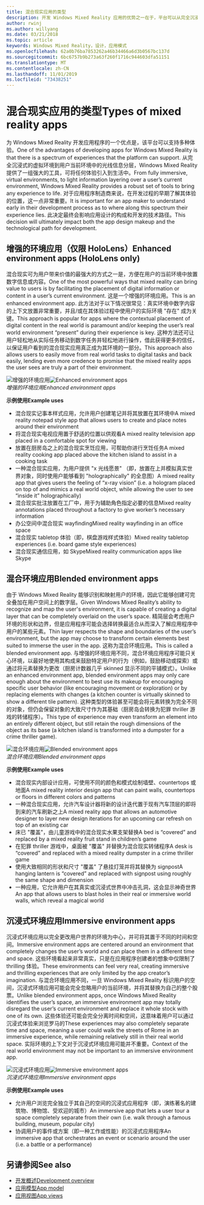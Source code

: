 ```yaml
---
title: 混合现实应用的类型
description: 开发 Windows Mixed Reality 应用的优势之一在于，平台可以从完全沉浸的虚拟环境中支持的一系列经验，通过用户的当前 environmentl 进行分层分层。
author: rwinj
ms.author: willyang
ms.date: 03/21/2018
ms.topic: article
keywords: Windows Mixed Reality，设计，应用模式
ms.openlocfilehash: 62a0b76ba7853262a46b34466a6d3b0567bc137d
ms.sourcegitcommit: 6bc6757b9b273a63f260f1716c944603dfa51151
ms.translationtype: MT
ms.contentlocale: zh-CN
ms.lasthandoff: 11/01/2019
ms.locfileid: "73438251"
---
```

# <a name="types-of-mixed-reality-apps"></a><span data-ttu-id="c9bdb-104">混合现实应用的类型</span><span class="sxs-lookup"><span data-stu-id="c9bdb-104">Types of mixed reality apps</span></span>

<span data-ttu-id="c9bdb-105">为 Windows Mixed Reality 开发应用程序的一个优点是，该平台可以支持多种体验。</span><span class="sxs-lookup"><span data-stu-id="c9bdb-105">One of the advantages of developing apps for Windows Mixed Reality is that there is a spectrum of experiences that the platform can support.</span></span> <span data-ttu-id="c9bdb-106">从完全沉浸式的虚拟环境到用户当前环境中的光线信息分层，Windows Mixed Reality 提供了一组强大的工具，可将任何体验引入到生活中。</span><span class="sxs-lookup"><span data-stu-id="c9bdb-106">From fully immersive, virtual environments, to light information layering over a user’s current environment, Windows Mixed Reality provides a robust set of tools to bring any experience to life.</span></span> <span data-ttu-id="c9bdb-107">对于应用程序制造商来说，在开发过程的早期了解其体验的位置，这一点非常重要。</span><span class="sxs-lookup"><span data-stu-id="c9bdb-107">It is important for an app maker to understand early in their development process as to where along this spectrum their experience lies.</span></span> <span data-ttu-id="c9bdb-108">此决定最终会影响应用设计的构成和开发的技术路径。</span><span class="sxs-lookup"><span data-stu-id="c9bdb-108">This decision will ultimately impact both the app design makeup and the technological path for development.</span></span>

## <a name="enhanced-environment-apps-hololens-only"></a><span data-ttu-id="c9bdb-109">增强的环境应用（仅限 HoloLens）</span><span class="sxs-lookup"><span data-stu-id="c9bdb-109">Enhanced environment apps (HoloLens only)</span></span>

<span data-ttu-id="c9bdb-110">混合现实可为用户带来价值的最强大的方式之一是，方便在用户的当前环境中放置数字信息或内容。</span><span class="sxs-lookup"><span data-stu-id="c9bdb-110">One of the most powerful ways that mixed reality can bring value to users is by facilitating the placement of digital information or content in a user’s current environment.</span></span> <span data-ttu-id="c9bdb-111">这是一个增强的环境应用。</span><span class="sxs-lookup"><span data-stu-id="c9bdb-111">This is an enhanced environment app.</span></span> <span data-ttu-id="c9bdb-112">此方法对于以下情况很常见：真实环境中数字内容的上下文放置非常重要，并且/或在其体验过程中使用户的实际环境 "存在" 成为关键。</span><span class="sxs-lookup"><span data-stu-id="c9bdb-112">This approach is popular for apps where the contextual placement of digital content in the real world is paramount and/or keeping the user’s real world environment “present” during their experience is key.</span></span> <span data-ttu-id="c9bdb-113">这种方法还可让用户轻松地从实际任务移动到数字任务并轻松地进行操作，借此获得更多的信任，以保证用户看到的混合现实应用真正成为其环境的一部分。</span><span class="sxs-lookup"><span data-stu-id="c9bdb-113">This approach also allows users to easily move from real world tasks to digital tasks and back easily, lending even more credence to promise that the mixed reality apps the user sees are truly a part of their environment.</span></span>

<span data-ttu-id="c9bdb-114">![增强的环境应用](images/enhancedenvironmentapps-640px.jpg)</span><span class="sxs-lookup"><span data-stu-id="c9bdb-114">![Enhanced environment apps](images/enhancedenvironmentapps-640px.jpg)</span></span><br>
<span data-ttu-id="c9bdb-115">*增强的环境应用*</span><span class="sxs-lookup"><span data-stu-id="c9bdb-115">*Enhanced environment apps*</span></span>

<span data-ttu-id="c9bdb-116">**示例使用**</span><span class="sxs-lookup"><span data-stu-id="c9bdb-116">**Example uses**</span></span>
* <span data-ttu-id="c9bdb-117">混合现实记事本样式应用，允许用户创建笔记并将其放置在其环境中</span><span class="sxs-lookup"><span data-stu-id="c9bdb-117">A mixed reality notepad style app that allows users to create and place notes around their environment</span></span>
* <span data-ttu-id="c9bdb-118">将混合现实电视应用置于舒适的位置以供观看</span><span class="sxs-lookup"><span data-stu-id="c9bdb-118">A mixed reality television app placed in a comfortable spot for viewing</span></span>
* <span data-ttu-id="c9bdb-119">放置在厨房岛之上的混合现实烹饪应用，可帮助你进行烹饪任务</span><span class="sxs-lookup"><span data-stu-id="c9bdb-119">A mixed reality cooking app placed above the kitchen island to assist in a cooking task</span></span>
* <span data-ttu-id="c9bdb-120">一种混合现实应用，为用户提供 "x 光线愿景" （即，放置在上并模拟真实世界对象，同时使用户能够看到 "holographically" 的全息图）</span><span class="sxs-lookup"><span data-stu-id="c9bdb-120">A mixed reality app that gives users the feeling of “x-ray vision” (i.e. a hologram placed on top of and mimics a real world object, while allowing the user to see “inside it” holographically)</span></span>
* <span data-ttu-id="c9bdb-121">混合现实批注放置在工厂中，用于为辅助角色指定必要的信息</span><span class="sxs-lookup"><span data-stu-id="c9bdb-121">Mixed reality annotations placed throughout a factory to give worker’s necessary information</span></span>
* <span data-ttu-id="c9bdb-122">办公空间中混合现实 wayfinding</span><span class="sxs-lookup"><span data-stu-id="c9bdb-122">Mixed reality wayfinding in an office space</span></span>
* <span data-ttu-id="c9bdb-123">混合现实 tabletop 体验（即，棋盘游戏样式体验）</span><span class="sxs-lookup"><span data-stu-id="c9bdb-123">Mixed reality tabletop experiences (i.e. board game style experiences)</span></span>
* <span data-ttu-id="c9bdb-124">混合现实通信应用，如 Skype</span><span class="sxs-lookup"><span data-stu-id="c9bdb-124">Mixed reality communication apps like Skype</span></span>

## <a name="blended-environment-apps"></a><span data-ttu-id="c9bdb-125">混合环境应用</span><span class="sxs-lookup"><span data-stu-id="c9bdb-125">Blended environment apps</span></span>

<span data-ttu-id="c9bdb-126">由于 Windows Mixed Reality 能够识别和映射用户的环境，因此它能够创建可完全叠加在用户空间上的数字层。</span><span class="sxs-lookup"><span data-stu-id="c9bdb-126">Given Windows Mixed Reality’s ability to recognize and map the user's environment, it is capable of creating a digital layer that can be completely overlaid on the user’s space.</span></span> <span data-ttu-id="c9bdb-127">精简层会考虑用户环境的形状和边界，但是应用程序可能会选择转换最适合从而深入了解应用程序中用户的某些元素。</span><span class="sxs-lookup"><span data-stu-id="c9bdb-127">Thin layer respects the shape and boundaries of the user’s environment, but the app may choose to transform certain elements best suited to immerse the user in the app.</span></span> <span data-ttu-id="c9bdb-128">这称为混合环境应用。</span><span class="sxs-lookup"><span data-stu-id="c9bdb-128">This is called a blended environment app.</span></span> <span data-ttu-id="c9bdb-129">与增强的环境应用不同，混合环境应用程序可能只关心环境，以最好地使用其构成来鼓励特定用户的行为（例如，鼓励移动或探索）或通过将元素替换为更改（厨房计数器几乎 skinned 显示不同的平铺模式）。</span><span class="sxs-lookup"><span data-stu-id="c9bdb-129">Unlike an enhanced environment app, blended environment apps may only care enough about the environment to best use its makeup for encouraging specific user behavior (like encouraging movement or exploration) or by replacing elements with changes (a kitchen counter is virtually skinned to show a different tile pattern).</span></span> <span data-ttu-id="c9bdb-130">这种类型的体验甚至可能会将元素转换为完全不同的对象，但仍会保留对象的大致尺寸作为其基础（厨房岛会转换为犯罪 thriller 游戏的转储程序）。</span><span class="sxs-lookup"><span data-stu-id="c9bdb-130">This type of experience may even transform an element into an entirely different object, but still retain the rough dimensions of the object as its base (a kitchen island is transformed into a dumpster for a crime thriller game).</span></span>

<span data-ttu-id="c9bdb-131">![混合环境应用](images/blendedenvironmentapps-640px.jpg)</span><span class="sxs-lookup"><span data-stu-id="c9bdb-131">![Blended environment apps](images/blendedenvironmentapps-640px.jpg)</span></span><br>
<span data-ttu-id="c9bdb-132">*混合环境应用*</span><span class="sxs-lookup"><span data-stu-id="c9bdb-132">*Blended environment apps*</span></span>

<span data-ttu-id="c9bdb-133">**示例使用**</span><span class="sxs-lookup"><span data-stu-id="c9bdb-133">**Example uses**</span></span>
* <span data-ttu-id="c9bdb-134">混合现实内部设计应用，可使用不同的颜色和模式绘制墙壁、countertops 或地面</span><span class="sxs-lookup"><span data-stu-id="c9bdb-134">A mixed reality interior design app that can paint walls, countertops or floors in different colors and patterns</span></span>
* <span data-ttu-id="c9bdb-135">一种混合现实应用，允许汽车设计器将新的设计迭代置于现有汽车顶层的即将到来的汽车刷新之上</span><span class="sxs-lookup"><span data-stu-id="c9bdb-135">A mixed reality app that allows an automotive designer to layer new design iterations for an upcoming car refresh on top of an existing car</span></span>
* <span data-ttu-id="c9bdb-136">床已 "覆盖"，由儿童游戏中的混合现实水果支架替换</span><span class="sxs-lookup"><span data-stu-id="c9bdb-136">A bed is “covered” and replaced by a mixed reality fruit stand in children’s game</span></span>
* <span data-ttu-id="c9bdb-137">在犯罪 thriller 游戏中，桌面被 "覆盖" 并替换为混合现实转储程序</span><span class="sxs-lookup"><span data-stu-id="c9bdb-137">A desk is “covered” and replaced with a mixed reality dumpster in a crime thriller game</span></span>
* <span data-ttu-id="c9bdb-138">使用大致相同的形状和尺寸 "覆盖" 了悬挂灯笼并将其替换为 signpost</span><span class="sxs-lookup"><span data-stu-id="c9bdb-138">A hanging lantern is “covered” and replaced with signpost using roughly the same shape and dimension</span></span>
* <span data-ttu-id="c9bdb-139">一种应用，它允许用户在其真实或沉浸式世界中冲击孔洞，这会显示神奇世界</span><span class="sxs-lookup"><span data-stu-id="c9bdb-139">An app that allows users to blast holes in their real or immersive world walls, which reveal a magical world</span></span>

## <a name="immersive-environment-apps"></a><span data-ttu-id="c9bdb-140">沉浸式环境应用</span><span class="sxs-lookup"><span data-stu-id="c9bdb-140">Immersive environment apps</span></span>

<span data-ttu-id="c9bdb-141">沉浸式环境应用以完全更改用户世界的环境为中心，并可将其置于不同的时间和空间。</span><span class="sxs-lookup"><span data-stu-id="c9bdb-141">Immersive environment apps are centered around an environment that completely changes the user’s world and can place them in a different time and space.</span></span> <span data-ttu-id="c9bdb-142">这些环境看起来非常真实，只是在应用程序创建者的想象中仅限制了 thrilling 体验。</span><span class="sxs-lookup"><span data-stu-id="c9bdb-142">These environments can feel very real, creating immersive and thrilling experiences that are only limited by the app creator’s imagination.</span></span> <span data-ttu-id="c9bdb-143">与混合环境应用不同，一旦 Windows Mixed Reality 标识用户的空间，沉浸式环境应用可能会完全忽略用户的当前环境，并将其替换为自己的整个股票。</span><span class="sxs-lookup"><span data-stu-id="c9bdb-143">Unlike blended environment apps, once Windows Mixed Reality identifies the user’s space, an immersive environment app may totally disregard the user’s current environment and replace it whole stock with one of its own.</span></span> <span data-ttu-id="c9bdb-144">这些体验还可能会完全分离时间和空间，这意味着用户可以通过沉浸式体验来浏览罗马的</span><span class="sxs-lookup"><span data-stu-id="c9bdb-144">These experiences may also completely separate time and space, meaning a user could walk the streets of Rome in an immersive experience, while remaining relatively still in their real world space.</span></span> <span data-ttu-id="c9bdb-145">实际环境的上下文对于沉浸式环境应用可能并不重要。</span><span class="sxs-lookup"><span data-stu-id="c9bdb-145">Context of the real world environment may not be important to an immersive environment app.</span></span>

<span data-ttu-id="c9bdb-146">![沉浸式环境应用](images/windows-mixed-reality-640px.jpg)</span><span class="sxs-lookup"><span data-stu-id="c9bdb-146">![Immersive environment apps](images/windows-mixed-reality-640px.jpg)</span></span><br>
<span data-ttu-id="c9bdb-147">*沉浸式环境应用*</span><span class="sxs-lookup"><span data-stu-id="c9bdb-147">*Immersive environment apps*</span></span>

<span data-ttu-id="c9bdb-148">**示例使用**</span><span class="sxs-lookup"><span data-stu-id="c9bdb-148">**Example uses**</span></span>
* <span data-ttu-id="c9bdb-149">允许用户浏览完全独立于其自己的空间的沉浸式应用程序（即，演练著名的建筑物、博物馆、受欢迎的城市）</span><span class="sxs-lookup"><span data-stu-id="c9bdb-149">An immersive app that lets a user tour a space completely separate from their own (i.e. walk through a famous building, museum, popular city)</span></span>
* <span data-ttu-id="c9bdb-150">协调用户的事件或方案（即一种工作或性能）的沉浸式应用程序</span><span class="sxs-lookup"><span data-stu-id="c9bdb-150">An immersive app that orchestrates an event or scenario around the user (i.e. a battle or a performance)</span></span>

## <a name="see-also"></a><span data-ttu-id="c9bdb-151">另请参阅</span><span class="sxs-lookup"><span data-stu-id="c9bdb-151">See also</span></span>
* [<span data-ttu-id="c9bdb-152">开发概述</span><span class="sxs-lookup"><span data-stu-id="c9bdb-152">Development overview</span></span>](development.md)
* [<span data-ttu-id="c9bdb-153">应用模型</span><span class="sxs-lookup"><span data-stu-id="c9bdb-153">App model</span></span>](app-model.md)
* [<span data-ttu-id="c9bdb-154">应用视图</span><span class="sxs-lookup"><span data-stu-id="c9bdb-154">App views</span></span>](app-views.md)
